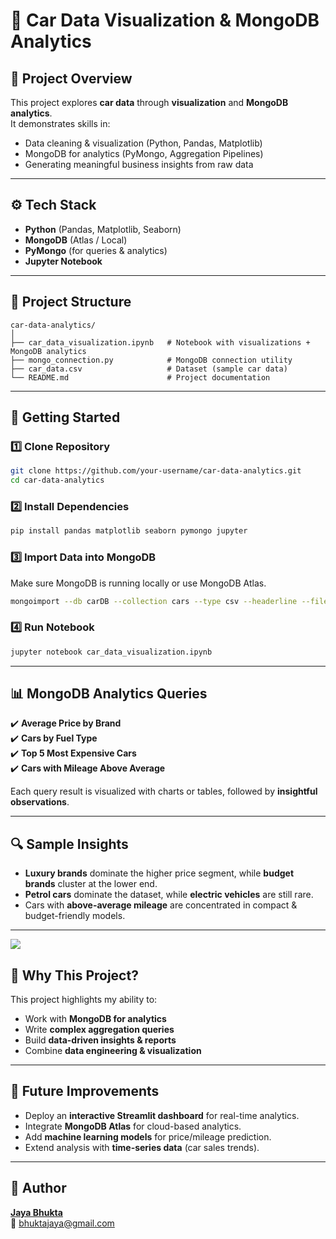 # 🚗 Car Data Visualization & MongoDB Analytics  

## 📌 Project Overview  
This project explores **car data** through **visualization** and **MongoDB analytics**.  
It demonstrates skills in:  
- Data cleaning & visualization (Python, Pandas, Matplotlib)  
- MongoDB for analytics (PyMongo, Aggregation Pipelines)  
- Generating meaningful business insights from raw data  

---

## ⚙️ Tech Stack  
- **Python** (Pandas, Matplotlib, Seaborn)  
- **MongoDB** (Atlas / Local)  
- **PyMongo** (for queries & analytics)  
- **Jupyter Notebook**  

---

## 📂 Project Structure  
```
car-data-analytics/
│
├── car_data_visualization.ipynb   # Notebook with visualizations + MongoDB analytics
├── mongo_connection.py            # MongoDB connection utility
├── car_data.csv                   # Dataset (sample car data)
└── README.md                      # Project documentation
```

---

## 🚀 Getting Started  

### 1️⃣ Clone Repository
```bash
git clone https://github.com/your-username/car-data-analytics.git
cd car-data-analytics
```

### 2️⃣ Install Dependencies
```bash
pip install pandas matplotlib seaborn pymongo jupyter
```

### 3️⃣ Import Data into MongoDB  
Make sure MongoDB is running locally or use MongoDB Atlas.  

```bash
mongoimport --db carDB --collection cars --type csv --headerline --file car_data.csv
```

### 4️⃣ Run Notebook  
```bash
jupyter notebook car_data_visualization.ipynb
```

---

## 📊 MongoDB Analytics Queries  
✔️ **Average Price by Brand**  
✔️ **Cars by Fuel Type**  
✔️ **Top 5 Most Expensive Cars**  
✔️ **Cars with Mileage Above Average**  

Each query result is visualized with charts or tables, followed by **insightful observations**.  

---

## 🔍 Sample Insights  
- **Luxury brands** dominate the higher price segment, while **budget brands** cluster at the lower end.  
- **Petrol cars** dominate the dataset, while **electric vehicles** are still rare.  
- Cars with **above-average mileage** are concentrated in compact & budget-friendly models.  

---
![](<img width="1497" height="1218" alt="download (2)" src="https://github.com/user-attachments/assets/7fabde51-ea8c-4f95-9aff-8f81fa8d45b0" />)

## 🌟 Why This Project?  

This project highlights my ability to:  
- Work with **MongoDB for analytics**  
- Write **complex aggregation queries**  
- Build **data-driven insights & reports**  
- Combine **data engineering & visualization**  

---

## 🔮 Future Improvements  
- Deploy an **interactive Streamlit dashboard** for real-time analytics.  
- Integrate **MongoDB Atlas** for cloud-based analytics.  
- Add **machine learning models** for price/mileage prediction.  
- Extend analysis with **time-series data** (car sales trends).  

---

## 👤 Author  
**[Jaya Bhukta](https://github.com/bhukubabu)**  
📧 bhuktajaya@gmail.com  
